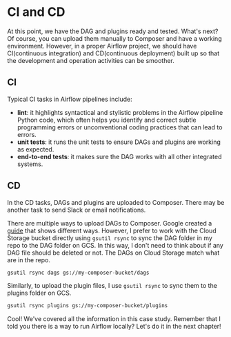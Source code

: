 # CI and CD

At this point, we have the DAG and plugins ready and tested. What's next? Of course, you can upload them manually to Composer and have a working environment. However, in a proper Airflow project, we should have CI(continuous integration) and CD(continuous deployment) built up so that the development and operation activities can be smoother.

## CI
Typical CI tasks in Airflow pipelines include:
- **lint**: it highlights syntactical and stylistic problems in the Airflow pipeline Python code, which often helps you identify and correct subtle programming errors or unconventional coding practices that can lead to errors.
- **unit tests**: it runs the unit tests to ensure DAGs and plugins are working as expected.
- **end-to-end tests**: it makes sure the DAG works with all other integrated systems.

## CD
In the CD tasks, DAGs and plugins are uploaded to Composer. There may be another task to send Slack or email notifications.

There are multiple ways to upload DAGs to Composer. Google created a [guide](https://cloud.google.com/composer/docs/how-to/using/managing-dags) that shows different ways. However, I prefer to work with the Cloud Storage bucket directly using `gsutil rsync` to sync the DAG folder in my repo to the DAG folder on GCS. In this way, I don't need to think about if any DAG file should be deleted or not. The DAGs on Cloud Storage match what are in the repo.
```bash
gsutil rsync dags gs://my-composer-bucket/dags
```

Similarly, to upload the plugin files, I use `gsutil rsync` to sync them to the plugins folder on GCS.
```bash
gsutil rsync plugins gs://my-composer-bucket/plugins
```

Cool! We've covered all the information in this case study. Remember that I told you there is a way to run Airflow locally? Let's do it in the next chapter!
